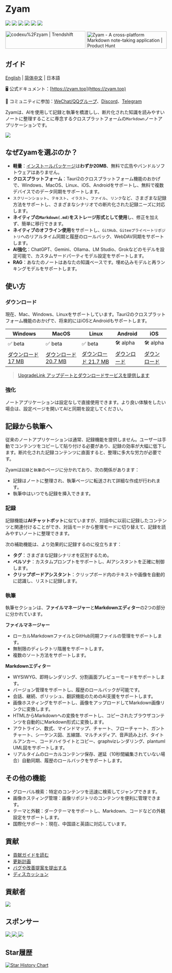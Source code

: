 # Zyam

![](https://img.shields.io/badge/free-pricing?logo=free&color=%20%23155EEF&label=pricing&labelColor=%20%23528bff)
![](https://github.com/MarealX-Studio/Zyam/actions/workflows/release.yml/badge.svg?branch=release)
![](https://img.shields.io/github/v/release/MarealX-Studio/Zyam)
![](https://img.shields.io/github/downloads/MarealX-Studio/Zyam/total)
![](https://img.shields.io/github/commit-activity/m/MarealX-Studio/Zyam)
![](https://img.shields.io/github/issues-closed/MarealX-Studio/Zyam)

<div>
  <a href="https://trendshift.io/repositories/12784" target="_blank"><img src="https://trendshift.io/api/badge/repositories/12784" alt="codexu%2Fzyam | Trendshift" style="width: 250px; height: 55px;" width="250" height="55"/></a>
  <a href="https://www.producthunt.com/products/zyam-2?embed=true&utm_source=badge-featured&utm_medium=badge&utm_source=badge-zyam&#0045;2" target="_blank"><img src="https://api.producthunt.com/widgets/embed-image/v1/featured.svg?post_id=956348&theme=light&t=1749194675492" alt="Zyam - A&#0032;cross&#0045;platform&#0032;Markdown&#0032;note&#0045;taking&#0032;application | Product Hunt" style="width: 250px; height: 54px;" width="250" height="54" /></a>
</div>

## ガイド

[English](../README.md) | [简体中文](README.zh.md) | 日本語

🖥️ 公式ドキュメント：[https://zyam.top](https://zyam.top)

💬 コミュニティに参加：[WeChat/QQグループ](https://github.com/MarealX-Studio/Zyam/discussions/110)、[Discord](https://discord.gg/SXyVZGpbpk)、[Telegram](https://t.me/zyam)

Zyamは、AIを使用して記録と執筆を橋渡しし、断片化された知識を読みやすいノートに整理することに専念するクロスプラットフォームの`Markdown`ノートアプリケーションです。

![](https://s2.loli.net/2025/06/13/UbVGPrhFl3etnQz.png)

## なぜZyamを選ぶのか？

- **軽量**：[インストールパッケージ](https://github.com/MarealX-Studio/Zyam/releases)は**わずか20MB**、無料で広告やバンドルソフトウェアはありません。
- **クロスプラットフォーム**：Tauri2のクロスプラットフォーム機能のおかげで、Windows、MacOS、Linux、iOS、Androidをサポートし、無料で複数デバイスでのデータ同期をサポートします。
- `スクリーンショット`、`テキスト`、`イラスト`、`ファイル`、`リンク`など、さまざまな記録方法をサポートし、さまざまなシナリオでの断片化された記録ニーズに対応します。
- **ネイティブの`Markdown(.md)`をストレージ形式として使用**し、修正を加えず、簡単に移行できます。
- **ネイティブのオフライン使用**をサポートし、`GitHub、Giteeプライベートリポジトリ`へのリアルタイム同期と履歴のロールバック、WebDAV同期をサポートします。
- **AI強化**：ChatGPT、Gemini、Ollama、LM Studio、Grokなどのモデルを設定可能で、カスタムサードパーティモデル設定をサポートします。
- **RAG**：あなたのノートはあなたの知識ベースです。埋め込みモデルと再ランキングモデルをサポートします。

## 使い方

### ダウンロード

現在、Mac、Windows、Linuxをサポートしています。Tauri2のクロスプラットフォーム機能のおかげで、将来的にはiOSとAndroidもサポートします。

| Windows | MacOS | Linux | Android | iOS |
| --- | --- | --- | --- | --- |
| ✅ beta | ✅ beta | ✅ beta | 🛠️ alpha | 🛠️ alpha |
| [ダウンロード 17 MB](https://zyam.top/ja/guide/download.html) | [ダウンロード 20.7 MB](https://zyam.top/ja/guide/download.html) | [ダウンロード 21.7 MB](https://zyam.top/ja/guide/download.html) | [ダウンロード](https://zyam.top/ja/guide/download.html) | [ダウンロード](https://zyam.top/ja/guide/download.html) |

> [UpgradeLink アップデートとダウンロードサービスを提供します](http://upgrade.toolsetlink.com/upgrade/example/tauri-example.html)

### 強化

ノートアプリケーションは設定なしで直接使用できます。より良い体験をしたい場合は、設定ページを開いてAIと同期を設定してください。

## 記録から執筆へ

従来のノートアプリケーションは通常、記録機能を提供しません。ユーザーは手動でコンテンツをコピーして貼り付ける必要があり、記録の効率が大幅に低下します。断片化された記録コンテンツに直面すると、整理に多大な労力が必要です。

Zyamは`記録`と`執筆`のページに分かれており、次の関係があります：

- 記録はノートに整理され、執筆ページに転送されて詳細な作成が行われます。
- 執筆中はいつでも記録を挿入できます。

### 記録

記録機能は**AIチャットボット**に似ていますが、対話中に以前に記録したコンテンツと関連付けることができ、対話モードから整理モードに切り替えて、記録を読みやすいノートに整理できます。

次の補助機能は、より効果的に記録するのに役立ちます：

- **タグ**：さまざまな記録シナリオを区別するため。
- **ペルソナ**：カスタムプロンプトをサポートし、AIアシスタントを正確に制御します。
- **クリップボードアシスタント**：クリップボード内のテキストや画像を自動的に認識し、リストに記録します。

### 執筆

執筆セクションは、**ファイルマネージャー**と**Markdownエディター**の2つの部分に分かれています。

**ファイルマネージャー**

- ローカルMarkdownファイルとGitHub同期ファイルの管理をサポートします。
- 無制限のディレクトリ階層をサポートします。
- 複数のソート方法をサポートします。

**Markdownエディター**

- WYSIWYG、即時レンダリング、分割画面プレビューモードをサポートします。
- バージョン管理をサポートし、履歴のロールバックが可能です。
- 会話、継続、ポリッシュ、翻訳機能のためのAI支援をサポートします。
- 画像ホスティングをサポートし、画像をアップロードしてMarkdown画像リンクに変換します。
- HTMLからMarkdownへの変換をサポートし、コピーされたブラウザコンテンツを自動的にMarkdown形式に変換します。
- アウトライン、数式、マインドマップ、チャート、フローチャート、ガントチャート、シーケンス図、五線譜、マルチメディア、音声読み上げ、タイトルアンカー、コードハイライトとコピー、graphvizレンダリング、plantuml UML図をサポートします。
- リアルタイムのローカルコンテンツ保存、遅延（10秒間編集されていない場合）自動同期、履歴のロールバックをサポートします。

## その他の機能

- グローバル検索：特定のコンテンツを迅速に検索してジャンプできます。
- 画像ホスティング管理：画像リポジトリのコンテンツを便利に管理できます。
- テーマと外観：ダークテーマをサポートし、Markdown、コードなどの外観設定をサポートします。
- 国際化サポート：現在、中国語と英語に対応しています。

## 貢献

- [貢献ガイドを読む](CONTRIBUTING.md)
- [更新計画](https://github.com/MarealX-Studio/Zyam/issues/46)
- [バグや改善提案を提出する](https://github.com/MarealX-Studio/Zyam/issues)
- [ディスカッション](https://github.com/MarealX-Studio/Zyam/discussions)

## 貢献者

<a href="https://github.com/MarealX-Studio/Zyam/graphs/contributors">
  <img src="https://contrib.rocks/image?repo=MarealX-Studio/Zyam" />
</a>

## スポンサー

<div>
  <a href="https://docs.siliconflow.cn/cn/usercases/use-siliconcloud-in-Zyam?utm_source=Zyam" target="_blank">
    <img src="https://s2.loli.net/2025/06/11/65TLRh813e2YFzr.png" />
  </a>
  <a href="https://www.qiniu.com/products/ai-token-api?utm_source=Zyam" target="_blank">
    <img src="https://s2.loli.net/2025/06/11/OKJq542lTs7U9xg.png" />
  </a>
  <a href="http://upgrade.toolsetlink.com/upgrade/example/tauri-example.html" target="_blank">
    <img src="https://s2.loli.net/2025/06/11/r2dqNIWVXp4RaFe.png" />
  </a>
</div>

## Star履歴

[![Star History Chart](https://api.star-history.com/svg?repos=MarealX-Studio/Zyam&type=Date)](https://www.star-history.com/#MarealX-Studio/Zyam&Date)
